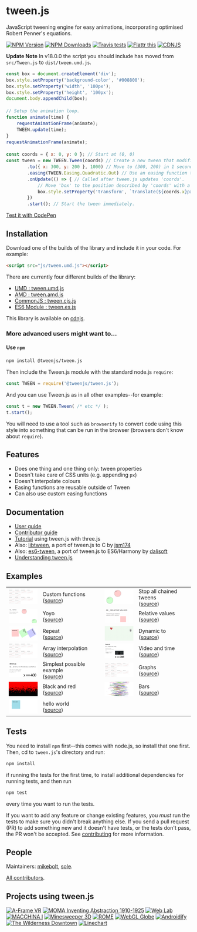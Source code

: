 # tween.js

JavaScript tweening engine for easy animations, incorporating optimised Robert Penner's equations.

[![NPM Version][npm-image]][npm-url]
[![NPM Downloads][downloads-image]][downloads-url]
[![Travis tests][travis-image]][travis-url]
[![Flattr this][flattr-image]][flattr-url]
[![CDNJS][cdnjs-image]][cdnjs-url]

**Update Note** In v18.0.0 the script you should include has moved from `src/Tween.js` to `dist/tween.umd.js`.

```javascript
const box = document.createElement('div');
box.style.setProperty('background-color', '#008800');
box.style.setProperty('width', '100px');
box.style.setProperty('height', '100px');
document.body.appendChild(box);

// Setup the animation loop.
function animate(time) {
    requestAnimationFrame(animate);
    TWEEN.update(time);
}
requestAnimationFrame(animate);

const coords = { x: 0, y: 0 }; // Start at (0, 0)
const tween = new TWEEN.Tween(coords) // Create a new tween that modifies 'coords'.
        .to({ x: 300, y: 200 }, 1000) // Move to (300, 200) in 1 second.
        .easing(TWEEN.Easing.Quadratic.Out) // Use an easing function to make the animation smooth.
        .onUpdate(() => { // Called after tween.js updates 'coords'.
            // Move 'box' to the position described by 'coords' with a CSS translation.
            box.style.setProperty('transform', `translate(${coords.x}px, ${coords.y}px)`);
        })
        .start(); // Start the tween immediately.
```

[Test it with CodePen](https://codepen.io/mikebolt/pen/zzzvZg)

## Installation

Download one of the builds of the library and include it in your code. For example:

```html
<script src="js/tween.umd.js"></script>
```

There are currently four different builds of the library:

 - [UMD : tween.umd.js](https://raw.githubusercontent.com/tweenjs/tween.js/master/dist/tween.umd.js) 
 - [AMD : tween.amd.js](https://raw.githubusercontent.com/tweenjs/tween.js/master/dist/tween.amd.js)
 - [CommonJS : tween.cjs.js](https://raw.githubusercontent.com/tweenjs/tween.js/master/dist/tween.cjs.js)
 - [ES6 Module : tween.es.js](https://raw.githubusercontent.com/tweenjs/tween.js/master/dist/tween.es.js)

This library is available on [cdnjs](https://cdnjs.com/libraries/tween.js/).

### More advanced users might want to...

#### Use `npm`

```bash
npm install @tweenjs/tween.js
```

Then include the Tween.js module with the standard node.js `require`:

```javascript
const TWEEN = require('@tweenjs/tween.js');
```

And you can use Tween.js as in all other examples--for example:

```javascript
const t = new TWEEN.Tween( /* etc */ );
t.start();
```

You will need to use a tool such as `browserify` to convert code using this style into something that can be run in the browser (browsers don't know about `require`).

## Features

* Does one thing and one thing only: tween properties
* Doesn't take care of CSS units (e.g. appending `px`)
* Doesn't interpolate colours
* Easing functions are reusable outside of Tween
* Can also use custom easing functions

## Documentation

* [User guide](./docs/user_guide.md)
* [Contributor guide](./docs/contributor_guide.md)
* [Tutorial](http://learningthreejs.com/blog/2011/08/17/tweenjs-for-smooth-animation/)  using tween.js with three.js
* Also: [libtween](https://github.com/jsm174/libtween), a port of tween.js to C by [jsm174](https://github.com/jsm174)
* Also: [es6-tween](https://github.com/tweenjs/es6-tween), a port of tween.js to ES6/Harmony by [dalisoft](https://github.com/dalisoft)
* [Understanding tween.js](https://mikebolt.me/article/understanding-tweenjs.html)

## Examples

<table>
	<tr>
		<td>
			<a href="http://tweenjs.github.io/tween.js/examples/12_graphs_custom_functions.html">
				<img src="./assets/examples/03_graphs.png" alt="Custom functions" />
			</a>
		</td>
		<td>
			Custom functions<br />
			(<a href="examples/12_graphs_custom_functions.html">source</a>)
		</td>
		<td>
			<a href="http://tweenjs.github.io/tween.js/examples/11_stop_all_chained_tweens.html">
				<img src="./assets/examples/11_stop_all_chained_tweens.png" alt="Stop all chained tweens" />
			</a>
		</td>
		<td>
			Stop all chained tweens<br />
			(<a href="examples/11_stop_all_chained_tweens.html">source</a>)
		</td>
	</tr>
	<tr>
		<td>
			<a href="http://tweenjs.github.io/tween.js/examples/10_yoyo.html">
				<img src="./assets/examples/10_yoyo.png" alt="Yoyo" />
			</a>
		</td>
		<td>
			Yoyo<br />
			(<a href="examples/10_yoyo.html">source</a>)
		</td>
		<td>
			<a href="http://tweenjs.github.io/tween.js/examples/09_relative_values.html">
				<img src="./assets/examples/09_relative.png" alt="Relative values" />
			</a>
		</td>
		<td>
			Relative values<br />
			(<a href="examples/09_relative_values.html">source</a>)
		</td>
	</tr>
	<tr>
		<td>
			<a href="http://tweenjs.github.io/tween.js/examples/08_repeat.html">
				<img src="./assets/examples/08_repeat.png" alt="Repeat" />
			</a>
		</td>
		<td>
			Repeat<br />
			(<a href="examples/08_repeat.html">source</a>)
		</td>
		<td>
			<a href="http://tweenjs.github.io/tween.js/examples/07_dynamic_to.html">
				<img src="./assets/examples/07_dynamic_to.png" alt="Dynamic to" />
			</a>
		</td>
		<td>
			Dynamic to<br />
			(<a href="examples/07_dynamic_to.html">source</a>)
		</td>
	</tr>
	<tr>
		<td>
			<a href="http://tweenjs.github.io/tween.js/examples/06_array_interpolation.html">
				<img src="./assets/examples/03_graphs.png" alt="Array interpolation" />
			</a>
		</td>
		<td>
			Array interpolation<br />
			(<a href="examples/06_array_interpolation.html">source</a>)
		</td>
		<td>
			<a href="http://tweenjs.github.io/tween.js/examples/05_video_and_time.html">
				<img src="./assets/examples/06_video_and_time.png" alt="Video and time" />
			</a>
		</td>
		<td>
			Video and time<br />
			(<a href="examples/05_video_and_time.html">source</a>)
		</td>
	</tr>
	<tr>
		<td>
			<a href="http://tweenjs.github.io/tween.js/examples/04_simplest.html">
				<img src="./assets/examples/04_simplest.png" alt="Simplest possible example" />
			</a>
		</td>
		<td>
			Simplest possible example<br />
			(<a href="examples/04_simplest.html">source</a>)
		</td>
		<td>
			<a href="http://tweenjs.github.io/tween.js/examples/03_graphs.html">
				<img src="./assets/examples/03_graphs.png" alt="Graphs" />
			</a>
		</td>
		<td>
			Graphs<br />
			(<a href="examples/03_graphs.html">source</a>)
		</td>
	</tr>
	<tr>
		<td>
			<a href="http://tweenjs.github.io/tween.js/examples/02_black_and_red.html">
				<img src="./assets/examples/02_black_and_red.png" alt="Black and red" />
			</a>
		</td>
		<td>
			Black and red<br />
			(<a href="examples/02_black_and_red.html">source</a>)
		</td>
		<td>
			<a href="http://tweenjs.github.io/tween.js/examples/01_bars.html">
				<img src="./assets/examples/01_bars.png" alt="Bars" />
			</a>
		</td>
		<td>
			Bars<br />
			(<a href="examples/01_bars.html">source</a>)
		</td>
	</tr>
	<tr>
		<td>
			<a href="http://tweenjs.github.io/tween.js/examples/00_hello_world.html">
				<img src="./assets/examples/00_hello_world.png" alt="hello world" />
			</a>
		</td>
		<td>
			hello world<br />
			(<a href="examples/00_hello_world.html">source</a>)
		</td>
	</tr>
</table>

## Tests

You need to install `npm` first--this comes with node.js, so install that one first. Then, cd to `tween.js`'s directory and run:

```bash
npm install
```

if running the tests for the first time, to install additional dependencies for running tests, and then run

```bash
npm test
```

every time you want to run the tests.

If you want to add any feature or change existing features, you *must* run the tests to make sure you didn't break anything else. If you send a pull request (PR) to add something new and it doesn't have tests, or the tests don't pass, the PR won't be accepted. See [contributing](CONTRIBUTING.md) for more information.

## People

Maintainers: [mikebolt](https://github.com/mikebolt), [sole](https://github.com/sole).

[All contributors](http://github.com/tweenjs/tween.js/contributors).

## Projects using tween.js

[![A-Frame VR](http://tweenjs.github.io/tween.js/assets/projects/10_aframe.png)](https://aframe.io)
[![MOMA Inventing Abstraction 1910-1925](http://tweenjs.github.io/tween.js/assets/projects/09_moma.png)](http://www.moma.org/interactives/exhibitions/2012/inventingabstraction/)
[![Web Lab](http://tweenjs.github.io/tween.js/assets/projects/08_web_lab.png)](http://www.chromeweblab.com/)
[![MACCHINA I](http://tweenjs.github.io/tween.js/assets/projects/07_macchina.png)](http://5013.es/toys/macchina)
[![Minesweeper 3D](http://tweenjs.github.io/tween.js/assets/projects/06_minesweeper3d.png)](http://egraether.com/mine3d/)
[![ROME](http://tweenjs.github.io/tween.js/assets/projects/05_rome.png)](http://ro.me)
[![WebGL Globe](http://tweenjs.github.io/tween.js/assets/projects/04_webgl_globe.png)](http://data-arts.appspot.com/globe)
[![Androidify](http://tweenjs.github.io/tween.js/assets/projects/03_androidify.png)](http://www.androidify.com/)
[![The Wilderness Downtown](http://tweenjs.github.io/tween.js/assets/projects/01_wilderness.png)](http://thewildernessdowntown.com/)
[![Linechart](http://tweenjs.github.io/tween.js/assets/projects/00_linechart.png)](http://dejavis.org/linechart)

[npm-image]: https://img.shields.io/npm/v/@tweenjs/tween.js.svg
[npm-url]: https://npmjs.org/package/@tweenjs/tween.js
[downloads-image]: https://img.shields.io/npm/dm/@tweenjs/tween.js.svg
[downloads-url]: https://npmjs.org/package/@tweenjs/tween.js
[travis-image]: https://travis-ci.org/tweenjs/tween.js.svg?branch=master
[travis-url]: https://travis-ci.org/tweenjs/tween.js
[flattr-image]: https://api.flattr.com/button/flattr-badge-large.png
[flattr-url]: https://flattr.com/thing/45014/tween-js
[cdnjs-image]: https://img.shields.io/cdnjs/v/tween.js.svg
[cdnjs-url]: https://cdnjs.com/libraries/tween.js

